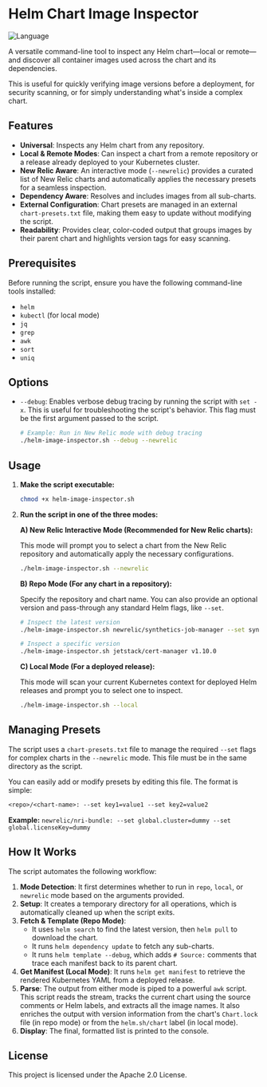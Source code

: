 # Helm Chart Image Inspector

![Language](https://img.shields.io/badge/language-Shell%20Script-green.svg)

A versatile command-line tool to inspect any Helm chart—local or remote—and discover all container images used across the chart and its dependencies.

This is useful for quickly verifying image versions before a deployment, for security scanning, or for simply understanding what's inside a complex chart.

## Features

* **Universal**: Inspects any Helm chart from any repository.
* **Local & Remote Modes**: Can inspect a chart from a remote repository or a release already deployed to your Kubernetes cluster.
* **New Relic Aware**: An interactive mode (`--newrelic`) provides a curated list of New Relic charts and automatically applies the necessary presets for a seamless inspection.
* **Dependency Aware**: Resolves and includes images from all sub-charts.
* **External Configuration**: Chart presets are managed in an external `chart-presets.txt` file, making them easy to update without modifying the script.
* **Readability**: Provides clear, color-coded output that groups images by their parent chart and highlights version tags for easy scanning.

## Prerequisites

Before running the script, ensure you have the following command-line tools installed:

* `helm`
* `kubectl` (for local mode)
* `jq`
* `grep`
* `awk`
* `sort`
* `uniq`

## Options

* `--debug`: Enables verbose debug tracing by running the script with `set -x`. This is useful for troubleshooting the script's behavior. This flag must be the first argument passed to the script.

   ```sh
   # Example: Run in New Relic mode with debug tracing
   ./helm-image-inspector.sh --debug --newrelic
   ```

## Usage

1. **Make the script executable:**

   ```sh
   chmod +x helm-image-inspector.sh
   ```

2. **Run the script in one of the three modes:**

   **A) New Relic Interactive Mode (Recommended for New Relic charts):**

   This mode will prompt you to select a chart from the New Relic repository and automatically apply the necessary configurations.

   ```sh
   ./helm-image-inspector.sh --newrelic
   ```

   **B) Repo Mode (For any chart in a repository):**

   Specify the repository and chart name. You can also provide an optional version and pass-through any standard Helm flags, like `--set`.

   ```sh
   # Inspect the latest version
   ./helm-image-inspector.sh newrelic/synthetics-job-manager --set synthetics.privateLocationKey=dummy-key

   # Inspect a specific version
   ./helm-image-inspector.sh jetstack/cert-manager v1.10.0
   ```

   **C) Local Mode (For a deployed release):**

   This mode will scan your current Kubernetes context for deployed Helm releases and prompt you to select one to inspect.

   ```sh
   ./helm-image-inspector.sh --local
   ```

## Managing Presets

The script uses a `chart-presets.txt` file to manage the required `--set` flags for complex charts in the `--newrelic` mode. This file must be in the same directory as the script.

You can easily add or modify presets by editing this file. The format is simple:

```txt
<repo>/<chart-name>: --set key1=value1 --set key2=value2
```

**Example:**
`newrelic/nri-bundle: --set global.cluster=dummy --set global.licenseKey=dummy`

## How It Works

The script automates the following workflow:

1. **Mode Detection**: It first determines whether to run in `repo`, `local`, or `newrelic` mode based on the arguments provided.
2. **Setup**: It creates a temporary directory for all operations, which is automatically cleaned up when the script exits.
3. **Fetch & Template (Repo Mode)**:
   * It uses `helm search` to find the latest version, then `helm pull` to download the chart.
   * It runs `helm dependency update` to fetch any sub-charts.
   * It runs `helm template --debug`, which adds `# Source:` comments that trace each manifest back to its parent chart.
4. **Get Manifest (Local Mode)**: It runs `helm get manifest` to retrieve the rendered Kubernetes YAML from a deployed release.
5. **Parse**: The output from either mode is piped to a powerful `awk` script. This script reads the stream, tracks the current chart using the source comments or Helm labels, and extracts all the image names. It also enriches the output with version information from the chart's `Chart.lock` file (in repo mode) or from the `helm.sh/chart` label (in local mode).
6. **Display**: The final, formatted list is printed to the console.

## License

This project is licensed under the Apache 2.0 License.
